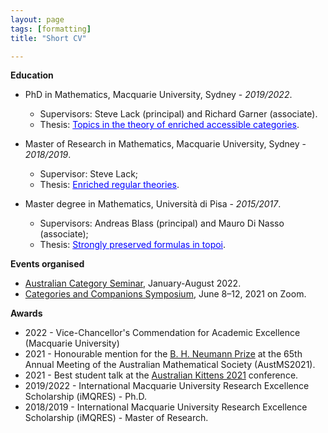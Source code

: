 ```yaml
---
layout: page
tags: [formatting]
title: "Short CV"

---
```



**Education**
* PhD in Mathematics, Macquarie University, Sydney - *2019/2022*.
    * Supervisors: Steve Lack (principal) and Richard Garner (associate).
    * Thesis: <a href="https://doi.org/10.25949/21638081.v1" style="color:blue">Topics in the theory of enriched accessible categories</a>.

* Master of Research in Mathematics, Macquarie University, Sydney - *2018/2019*.
    * Supervisor: Steve Lack;
    * Thesis: <a href="https://doi.org/10.25949/19443470.v1" style="color:blue">Enriched regular theories</a>.

* Master degree in Mathematics, Università di Pisa - *2015/2017*.
    * Supervisors: Andreas Blass (principal) and Mauro Di Nasso (associate);
    * Thesis: <a href="https://etd.adm.unipi.it/t/etd-11222017-094128/" style="color:blue">Strongly preserved formulas in topoi</a>.

**Events organised**
* [Australian Category Seminar](http://web.science.mq.edu.au/groups/coact/seminar/about-auscat.html), January-August 2022.
* [Categories and Companions Symposium](http://web.science.mq.edu.au/groups/coact/seminar/CaCS2021/), June 8–12, 2021 on Zoom. 

**Awards**

* 2022 - Vice-Chancellor's Commendation for Academic Excellence (Macquarie University)
* 2021 - Honourable mention for the [B. H. Neumann Prize](https://austms.org.au/awards-grants/awards/the-bernhard-neumann-prize/) at the 65th Annual Meeting of the Australian Mathematical Society (AustMS2021).
* 2021 - Best student talk at the [Australian Kittens 2021](https://www.marcyrobertson.com/australian-kittens--an-ecr-conference.html) conference.
* 2019/2022 - International Macquarie University Research Excellence Scholarship (iMQRES) - Ph.D.
* 2018/2019 - International Macquarie University Research Excellence Scholarship (iMQRES) - Master of Research.
